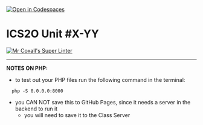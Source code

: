 [![Open in Codespaces](https://classroom.github.com/assets/launch-codespace-7f7980b617ed060a017424585567c406b6ee15c891e84e1186181d67ecf80aa0.svg)](https://classroom.github.com/open-in-codespaces?assignment_repo_id=14396019)
# ICS2O Unit #X-YY

[![Mr Coxall's Super Linter](https://github.com/<OWNER>/<REPOSITORY>/workflows/Mr%20Coxall's%20Super%20Linter/badge.svg)](https://github.com/<OWNER>/<REPOSITORY>/actions)

---

**NOTES ON PHP:**
- to test out your PHP files run the following command in the terminal:
```console
  php -S 0.0.0.0:8000
```
- you CAN NOT save this to GitHub Pages, since it needs a server in the backend to run it
  - you will need to save it to the Class Server
